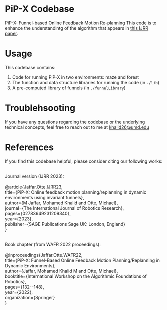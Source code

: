 # PiP-X Codebase
PiP-X: Funnel-based Online Feedback Motion Re-planning
This code is to enhance the understandintg of the algorithm that appears in [this IJRR paper](https://journals.sagepub.com/doi/abs/10.1177/02783649231209340).

# Usage
This codebase contains: <br />
1. Code for running PiP-X in two environments: maze and forest <br />
2. The function and data structure libraries for running the code (in `./lib`)  <br /> 
3. A pre-computed library of funnels (in `./funnelLibrary`) <br />

# Troublehsooting
If you have any questions regarding the codebase or the underlying technical concepts, feel free to reach out to me at khalid26@umd.edu

# References
If you find this codebase helpful, please consider citing our following works: <br /> <br />

Journal version (IJRR 2023): <br /> <br />
@article{Jaffar.Otte.IJRR23, <br />
  title={PiP-X: Online feedback motion planning/replanning in dynamic environments using invariant funnels}, <br />
  author={M Jaffar, Mohamed Khalid and Otte, Michael}, <br />
  journal={The International Journal of Robotics Research}, <br />
  pages={02783649231209340}, <br />
  year={2023}, <br />
  publisher={SAGE Publications Sage UK: London, England} <br />
} <br /> <br />

Book chapter (from WAFR 2022 proceedings): <br /> <br />
@inproceedings{Jaffar.Otte.WAFR22, <br />
  title={PiP-X: Funnel-Based Online Feedback Motion Planning/Replanning in Dynamic Environments}, <br />
  author={Jaffar, Mohamed Khalid M and Otte, Michael}, <br />
  booktitle={International Workshop on the Algorithmic Foundations of Robotics}, <br />
  pages={132--148}, <br />
  year={2022}, <br />
  organization={Springer} <br />
}

